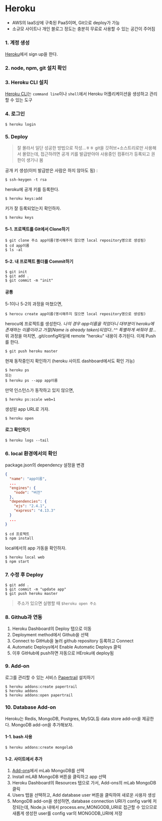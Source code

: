 # Heroku
- AWS의 IaaS상에 구축된 PaaS이며, Git으로 deploy가 가능
- 소규모 사이트나 개인 블로그 정도는 충분히 무료로 사용할 수 있는 공간이 주어짐

### 1. 계정 생성
[Heroku](https://www.heroku.com/)에서 sign up을 한다.
### 2. node, npm, git 설치 확인
### 3. Heroku CLI 설치
[Heroku CLI](https://devcenter.heroku.com/articles/heroku-cli)는 `command line`이나 `shell`에서 Heroku 어플리케이션을 생성하고 관리할 수 있는 도구
### 4. 로그인
```
$ heroku login
```
### 5. Deploy
> 잘 몰라서 일단 성공한 방법으로 작성...ㅎㅎ
git을 깃허브+소스트리로만 사용해서 몰랐는데, 접근하려면 공개 키를 발급받아야 사용중인 컴퓨터가 등록되고 권한이 생기나 봄

공개 키 생성(이미 발급받은 사람은 하지 않아도 됨) :
```
$ ssh-keygen -t rsa
```
heroku에 공개 키를 등록한다.
```
$ heroku keys:add
```
키가 잘 등록되었는지 확인하자.
```
$ heroku keys
```
#### 5-1. 프로젝트를 Git에서 Clone하기
```
$ git clone 주소 app이름(명시해주지 않으면 local repository명으로 생성됨)
$ cd app이름
$ ls -al
```
#### 5-2. 내 프로젝트 폴더를 Commit하기
```
$ git init
$ git add .
$ git commit -m "init"
```
#### 공통
5-1이나 5-2의 과정을 마쳤으면,
```
$ herocu create app이름(명시해주지 않으면 local repository명으로 생성됨)
```
herocu에 프로젝트를 생성한다.
*나의 경우 app이름을 적었더니 대부분이 heroku에 존재하는 이름이라고 거절(Name is already taken)되었다..^^ 특별하게 써줘야 함...*
위 과정을 마치면, .git/config파일에 remote "heroku" 내용이 추가된다. 이제 Push를 한다.
```
$ git push heroku master
```
현재 동작중인지 확인하기 (heroku 사이트 dashboard에서도 확인 가능)
```
$ heroku ps
또는
$ heroku ps --app app이름
```
만약 인스턴스가 동작하고 있지 않으면,
```
$ heroku ps:scale web=1
```
생성된 app URL로 가자.
```
$ heroku open
```
#### 로그 확인하기
```
$ heroku logs --tail
```
### 6. local 환경에서의 확인
package.json의 dependency 설정을 변경
```json
{
  "name": "app이름",
  ...
  "engines": {
    "node": "버전"
  },
  "dependencies": {
    "ejs": "2.4.1",
    "express": "4.13.3"
  }
  ...
}
```
```
$ cd 프로젝트
$ npm install
```
local에서의 app 가동을 확인하자.
```
$ heroku local web
$ npm start
```
### 7. 수정 후 Deploy
```
$ git add .
$ git commit -m "update app"
$ git push heroku master
```
> 주소가 있으면 실행할 때 `$heroku open 주소`

### 8. Github과 연동
1. Heroku Dashboard의 Deploy 탭으로 이동
2. Deployment method에서 Github을 선택
3. Connect to GitHub을 눌러 github repository 등록하고 Connect
4. Automatic Deploys에서 Enable Automatic Deploys 클릭
5. 이후 GitHub에 push하면 자동으로 HEroku에 deploy됨

### 9. Add-on
로그를 관리할 수 있는 서비스 [Papertrail](https://elements.heroku.com/addons/papertrail) 설치하기
```
$ heroku addons:create papertrail
$ heroku addons
$ heroku addons:open papertrail
```

### 10. Database Add-on
Heroku는 Redis, MongoDB, Postgres, MySQL등 data store add-on을 제공한다. MongoDB add-on을 추가해보자.
#### 1-1. bash 사용
```
$ heroku addons:create mongolab
```
#### 1-2. 사이트에서 추가
1. [Add-ons](https://elements.heroku.com/addons)에서 mLab MongoDB를 선택
2. Install mLAB MongoDB 버튼을 클릭하고 app 선택
3. Heroku Dashboard의 Resources 탭으로 가서, Add-ons의 mLab MongoDB 클릭
4. Users 탭을 선택하고, Add database user 버튼을 클릭하여 새로운 사용자 생성
5. MongoDB add-on을 생성하면, database connection URI가 config var에 저장되는데, Node.js 내에서 process.env_MONGODB_URI로 접근할 수 있으므로 새롭게 생성한 user를 config var의 MONGODB_URI에 저장
